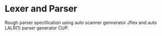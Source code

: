 # Lexer and Parser

Rough parser specification using auto scanner gennerator Jflex and auto LALR(1) parser generator CUP.


